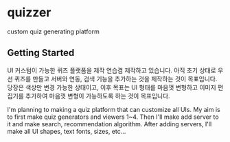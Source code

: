 # quizzer

custom quiz generating platform

## Getting Started

UI 커스텀이 가능한 퀴즈 플랫폼을 제작 연습겸 제작하고 있습니다.
아직 초기 상태로 우선 퀴즈를 만들고 서버와 연동, 검색 기능을 추가하는 것을 제작하는 것이 목표입니다.
당장은 색상만 변경 가능한 상태이고, 이후 목표는 UI 형태를 마음껏 변형하고 이미지 편집기를 추가하여 마음껏 변형이 가능하도록 하는 것이 목표입니다.

I'm planning to making a quiz platform that can customize all UIs.
My aim is to first make quiz generators and viewers 1~4. Then I'll make add server to it and make search, recommendation algorithm.
After adding servers, I'll make all UI shapes, text fonts, sizes, etc...

